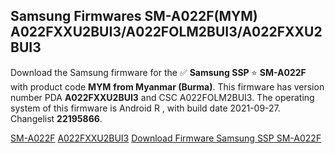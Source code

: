 <h2>Samsung Firmwares SM-A022F(MYM) A022FXXU2BUI3/A022FOLM2BUI3/A022FXXU2BUI3</h2>
Download the Samsung firmware for the ✅ <strong>Samsung SSP </strong> ⭐ <strong>SM-A022F</strong> with product code <strong>MYM</strong> <strong> from Myanmar (Burma)</strong>. This firmware has version number PDA <strong>A022FXXU2BUI3</strong> and CSC A022FOLM2BUI3. The operating system of this firmware is Android R , with build date 2021-09-27. Changelist <strong>22195866</strong>.


[SM-A022F](https://samfirm.shop/samsung/model/SM-A022F)
[A022FXXU2BUI3](https://samfirm.shop/samsung/pda/A022FXXU2BUI3)
[Download Firmware Samsung SSP SM-A022F](https://samfirm.shop/samsung/firmware/459796)
